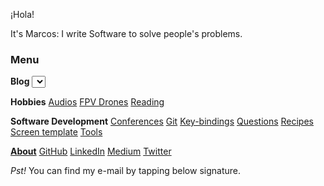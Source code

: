 ¡Hola!

It's Marcos: I write Software to solve people's problems.

### Menu

**Blog** <select id="posts"></select>

**Hobbies** [Audios](#/audios) [FPV Drones](#/drones) [Reading](#/reading)

**Software Development** [Conferences](#/conferences) [Git](#/git) [Key-bindings](#/key-bindings) [Questions](#/questions) [Recipes](#/recipes) [Screen template](#/screen-template) [Tools](#/tools)

**[About](#/about)** [GitHub](https://github.com/MarcosCobena) [LinkedIn](https://www.linkedin.com/in/MarcosCobena) [Medium](https://medium.com/@MarcosCobena) [Twitter](https://twitter.com/1Marcos2Cobena)

*Pst!* You can find my e-mail by tapping below signature.

